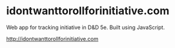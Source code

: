 # idontwanttorollforinitiative.com
Web app for tracking initiative in D&amp;D 5e. Built using JavaScript.

http://idontwanttorollforinitiative.com
